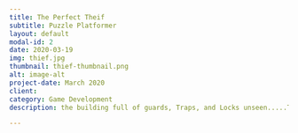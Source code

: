 ```yaml
---
title: The Perfect Theif
subtitle: Puzzle Platformer
layout: default
modal-id: 2
date: 2020-03-19
img: thief.jpg
thumbnail: thief-thumbnail.png
alt: image-alt
project-date: March 2020
client: 
category: Game Development
description: the building full of guards, Traps, and Locks unseen.....The ability of invisibility and sneak walking might come in handy.

---
```

